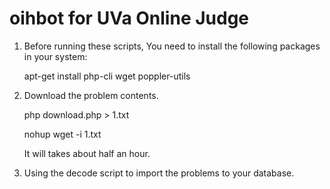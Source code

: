# oihbot for UVa Online Judge

1. Before running these scripts, You need to install the following packages in your system:

	apt-get install php-cli wget poppler-utils

2. Download the problem contents.
	
	php download.php > 1.txt

	nohup wget -i 1.txt

	It will takes about half an hour.

3. Using the decode script to import the problems to your database.
